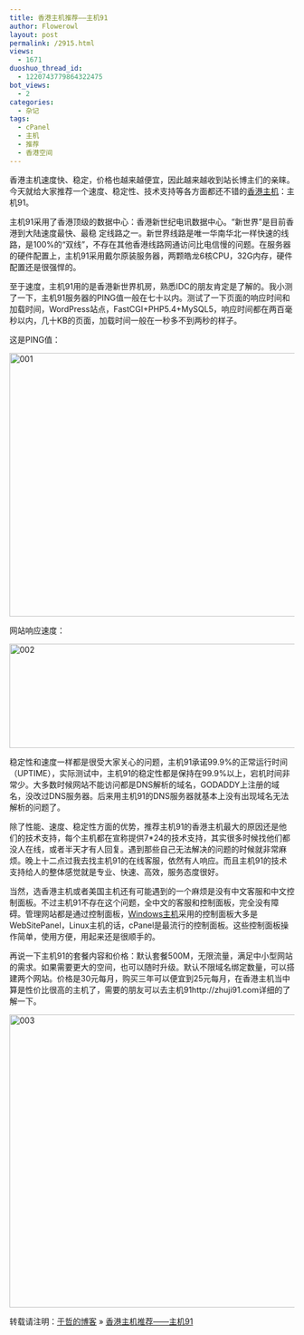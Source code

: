 ```yaml
---
title: 香港主机推荐——主机91
author: Flowerowl
layout: post
permalink: /2915.html
views:
  - 1671
duoshuo_thread_id:
  - 1220743779864322475
bot_views:
  - 2
categories:
  - 杂记
tags:
  - cPanel
  - 主机
  - 推荐
  - 香港空间
---
```

香港主机速度快、稳定，价格也越来越便宜，因此越来越收到站长博主们的亲睐。今天就给大家推荐一个速度、稳定性、技术支持等各方面都还不错的[香港主机][1]：主机91。

主机91采用了香港顶级的数据中心：香港新世纪电讯数据中心。“新世界”是目前香港到大陆速度最快、最稳 定线路之一。新世界线路是唯一华南华北一样快速的线路，是100%的“双线”，不存在其他香港线路网通访问比电信慢的问题。在服务器的硬件配置上，主机91采用戴尔原装服务器，两颗皓龙6核CPU，32G内存，硬件配置还是很强悍的。

至于速度，主机91用的是香港新世界机房，熟悉IDC的朋友肯定是了解的。我小测了一下，主机91服务器的PING值一般在七十以内。测试了一下页面的响应时间和加载时间，WordPress站点，FastCGI+PHP5.4+MySQL5，响应时间都在两百毫秒以内，几十KB的页面，加载时间一般在一秒多不到两秒的样子。

这是PING值：

[<img class="alignnone size-full wp-image-2912" alt="001" src="http://lazynight.me/wp-content/uploads/2013/05/001.jpg" width="585" height="465" />][2]

网站响应速度：

[<img class="alignnone size-full wp-image-2913" alt="002" src="http://lazynight.me/wp-content/uploads/2013/05/002.jpg" width="552" height="184" />][3]

稳定性和速度一样都是很受大家关心的问题，主机91承诺99.9%的正常运行时间（UPTIME），实际测试中，主机91的稳定性都是保持在99.9%以上，宕机时间非常少。大多数时候网站不能访问都是DNS解析的域名，GODADDY上注册的域名，没改过DNS服务器。后来用主机91的DNS服务器就基本上没有出现域名无法解析的问题了。

除了性能、速度、稳定性方面的优势，推荐主机91的香港主机最大的原因还是他们的技术支持，每个主机都在宣称提供7*24的技术支持，其实很多时候找他们都没人在线，或者半天才有人回复。遇到那些自己无法解决的问题的时候就非常麻烦。晚上十二点过我去找主机91的在线客服，依然有人响应。而且主机91的技术支持给人的整体感觉就是专业、快速、高效，服务态度很好。

<p align="left">
  当然，选香港主机或者美国主机还有可能遇到的一个麻烦是没有中文客服和中文控制面板。不过主机91不存在这个问题，全中文的客服和控制面板，完全没有障碍。管理网站都是通过控制面板，<a href="http://zhuji91.com/zhuji/windows">Windows主机</a>采用的控制面板大多是WebSitePanel，Linux主机的话，cPanel是最流行的控制面板。这些控制面板操作简单，使用方便，用起来还是很顺手的。
</p>

<p align="left">
  再说一下主机91的套餐内容和价格：默认套餐500M，无限流量，满足中小型网站的需求。如果需要更大的空间，也可以随时升级。默认不限域名绑定数量，可以搭建两个网站。价格是30元每月，购买三年可以便宜到25元每月，在香港主机当中算是性价比很高的主机了，需要的朋友可以去主机91http://zhuji91.com详细的了解一下。
</p>

<p align="left">
  <a href="http://lazynight.me/wp-content/uploads/2013/05/003.jpg"><img class="alignnone size-full wp-image-2914" alt="003" src="http://lazynight.me/wp-content/uploads/2013/05/003.jpg" width="971" height="517" /></a>
</p>

转载请注明：[于哲的博客][4] &raquo; [香港主机推荐——主机91][5]

 [1]: http://zhuji91.com/zhuji/xianggang
 [2]: http://lazynight.me/wp-content/uploads/2013/05/001.jpg
 [3]: http://lazynight.me/wp-content/uploads/2013/05/002.jpg
 [4]: http://lazynight.me
 [5]: http://lazynight.me/2915.html